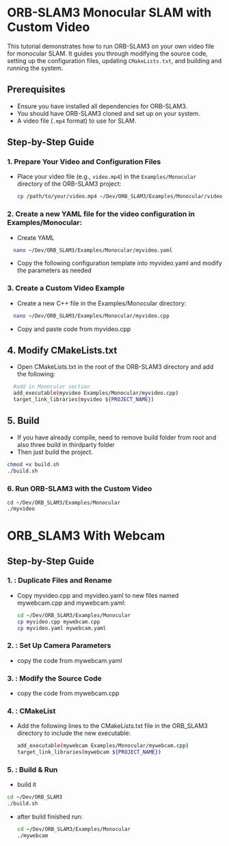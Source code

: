 # ORB-SLAM3 Monocular SLAM with Custom Video

This tutorial demonstrates how to run ORB-SLAM3 on your own video file for monocular SLAM. It guides you through modifying the source code, setting up the configuration files, updating `CMakeLists.txt`, and building and running the system.

## Prerequisites

- Ensure you have installed all dependencies for ORB-SLAM3.
- You should have ORB-SLAM3 cloned and set up on your system.
- A video file (`.mp4` format) to use for SLAM.

## Step-by-Step Guide

### 1. Prepare Your Video and Configuration Files

- Place your video file (e.g., `video.mp4`) in the `Examples/Monocular` directory of the ORB-SLAM3 project:
  ```bash
  cp /path/to/your/video.mp4 ~/Dev/ORB_SLAM3/Examples/Monocular/video.mp4
  ```
### 2. Create a new YAML file for the video configuration in Examples/Monocular:
 - Create YAML
  ```bash
    nano ~/Dev/ORB_SLAM3/Examples/Monocular/myvideo.yaml
  ```
 - Copy the following configuration template into myvideo.yaml and modify the parameters as needed

### 3. Create a Custom Video Example
 - Create a new C++ file in the Examples/Monocular directory:
  ```bash
    nano ~/Dev/ORB_SLAM3/Examples/Monocular/myvideo.cpp
  ```
 - Copy and paste code from myvideo.cpp
   
## 4. Modify CMakeLists.txt
 - Open CMakeLists.txt in the root of the ORB-SLAM3 directory and add the following:
  ```bash
    #add in Monocular section
    add_executable(myvideo Examples/Monocular/myvideo.cpp)
    target_link_libraries(myvideo ${PROJECT_NAME})
  ```
## 5. Build 
 - If you have already compile, need to remove build folder from root and also three build in thirdparty folder
 - Then just build the project.
  ```bash
  chmod +x build.sh
  ./build.sh
  ```
### 6. Run ORB-SLAM3 with the Custom Video
```
cd ~/Dev/ORB_SLAM3/Examples/Monocular
./myvideo
```

# ORB_SLAM3 With Webcam
## Step-by-Step Guide

### 1. : Duplicate Files and Rename

- Copy myvideo.cpp and myvideo.yaml to new files named mywebcam.cpp and mywebcam.yaml:
  ```bash
  cd ~/Dev/ORB_SLAM3/Examples/Monocular
  cp myvideo.cpp mywebcam.cpp
  cp myvideo.yaml mywebcam.yaml
  ```
### 2. : Set Up Camera Parameters
- copy the code from mywebcam.yaml

### 3. : Modify the Source Code
- copy the code from mywebcam.cpp

### 4. : CMakeList
- Add the following lines to the CMakeLists.txt file in the ORB_SLAM3 directory to include the new executable:
  ```bash
  add_executable(mywebcam Examples/Monocular/mywebcam.cpp)
  target_link_libraries(mywebcam ${PROJECT_NAME})
  ```
### 5. : Build & Run
- build it
```bash
cd ~/Dev/ORB_SLAM3
./build.sh
```
- after build finished run:
  ```bash
  cd ~/Dev/ORB_SLAM3/Examples/Monocular
  ./mywebcam
  ```

    

